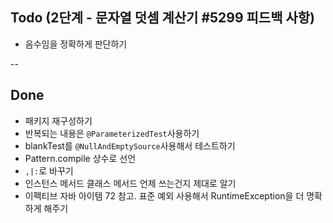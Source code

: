 ## Todo (2단계 - 문자열 덧셈 계산기 #5299 피드백 사항)

- 음수임을 정확하게 판단하기

--

## Done
- 패키지 재구성하기
- 반복되는 내용은 `@ParameterizedTest`사용하기
- blankTest를 `@NullAndEmptySource`사용해서 테스트하기
- Pattern.compile 상수로 선언
- `,|:`로 바꾸기
- 인스턴스 메서드 클래스 메서드 언제 쓰는건지 제대로 알기
- 이펙티브 자바 아이템 72 참고. 표준 예외 사용해서 RuntimeException을 더 명확하게 해주기
